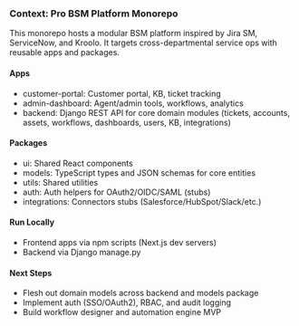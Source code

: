 ### Context: Pro BSM Platform Monorepo

This monorepo hosts a modular BSM platform inspired by Jira SM, ServiceNow, and Kroolo. It targets cross-departmental service ops with reusable apps and packages.

#### Apps
- customer-portal: Customer portal, KB, ticket tracking
- admin-dashboard: Agent/admin tools, workflows, analytics
- backend: Django REST API for core domain modules (tickets, accounts, assets, workflows, dashboards, users, KB, integrations)

#### Packages
- ui: Shared React components
- models: TypeScript types and JSON schemas for core entities
- utils: Shared utilities
- auth: Auth helpers for OAuth2/OIDC/SAML (stubs)
- integrations: Connectors stubs (Salesforce/HubSpot/Slack/etc.)

#### Run Locally
- Frontend apps via npm scripts (Next.js dev servers)
- Backend via Django manage.py

#### Next Steps
- Flesh out domain models across backend and models package
- Implement auth (SSO/OAuth2), RBAC, and audit logging
- Build workflow designer and automation engine MVP


